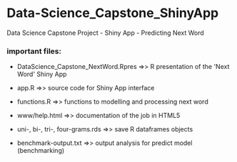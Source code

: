 # Data-Science_Capstone_ShinyApp
Data Science Capstone Project - Shiny App - Predicting Next Word

### important files:

* DataScience_Capstone_NextWord.Rpres =>> R presentation of the 'Next Word' Shiny App
* app.R =>> source code for Shiny App interface
* functions.R =>> functions to modelling and processing next word
* www/help.html =>> documentation of the job in HTML5
* uni-, bi-, tri-, four-grams.rds =>> save R dataframes objects

* benchmark-output.txt =>> output analysis for predict model (benchmarking)

